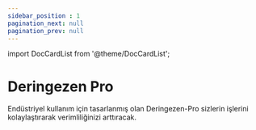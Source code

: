 ```yaml
---
sidebar_position : 1
pagination_next: null
pagination_prev: null
---
```

import DocCardList from '@theme/DocCardList';

# Deringezen Pro

Endüstriyel kullanım için tasarlanmış olan Deringezen-Pro sizlerin işlerini kolaylaştırarak verimliliğinizi arttıracak.

<DocCardList />
